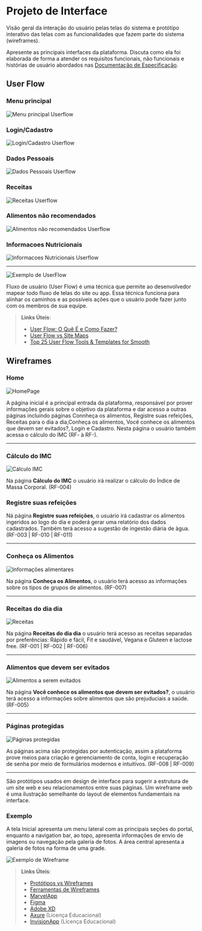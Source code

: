 
# Projeto de Interface

Visão geral da interação do usuário pelas telas do sistema e protótipo interativo das telas com as funcionalidades que fazem parte do sistema (wireframes).

 Apresente as principais interfaces da plataforma. Discuta como ela foi elaborada de forma a atender os requisitos funcionais, não funcionais e histórias de usuário abordados nas <a href="2-Especificação do Projeto.md"> Documentação de Especificação</a>.

## User Flow

### Menu principal

![Menu principal Userflow](img/FlowHomePage.png)

### Login/Cadastro

![Login/Cadastro Userflow](img/FlowLogin.png)

### Dados Pessoais

![Dados Pessoais Userflow](img/FlowDadosPessoais.png)

### Receitas

![Receitas Userflow](img/FlowReceitas.png)

### Alimentos não recomendados

![Alimentos não recomendados Userflow](img/FlowAlimentosEvitados.png)

### Informacoes Nutricionais

![Informacoes Nutricionais Userflow](img/FlowInformacoesNutricionais.png)

---


![Exemplo de UserFlow](img/userflow.jpg)

Fluxo de usuário (User Flow) é uma técnica que permite ao desenvolvedor mapear todo fluxo de telas do site ou app. Essa técnica funciona para alinhar os caminhos e as possíveis ações que o usuário pode fazer junto com os membros de sua equipe.

> **Links Úteis**:
> - [User Flow: O Quê É e Como Fazer?](https://medium.com/7bits/fluxo-de-usu%C3%A1rio-user-flow-o-que-%C3%A9-como-fazer-79d965872534)
> - [User Flow vs Site Maps](http://designr.com.br/sitemap-e-user-flow-quais-as-diferencas-e-quando-usar-cada-um/)
> - [Top 25 User Flow Tools & Templates for Smooth](https://www.mockplus.com/blog/post/user-flow-tools)


## Wireframes

### Home



![HomePage](https://user-images.githubusercontent.com/125522668/235007237-1c0a75d2-9c37-4204-9b82-bed8ceaa9de3.png)




A página inicial é a principal entrada da plataforma, responsável por prover informações gerais sobre o objetivo da plataforma e dar acesso a outras páginas incluíndo páginas Connheça os alimentos, Registre suas refeições, Receitas para o dia a dia,Conheça os alimentos, Você conhece os alimentos que devem ser evitados?, Login e Cadastro. Nesta página o usuário também acessa o cálculo do IMC (RF- à RF-).

________________________________________________________________________________________________________________________________________________________
### Cálculo do IMC

![Cálculo IMC](https://user-images.githubusercontent.com/125522668/235009975-59a0c918-5b01-4adb-b664-f44f4faa88aa.png)

Na página **Cálculo do IMC** o usuário irá realizar o cálculo do Índice de Massa Corporal. (RF-004)


### Registre suas refeições


Ná página **Registre suas refeições**, o usuário irá cadastrar os alimentos ingeridos ao logo do dia e poderá gerar uma relatório dos dados cadastrados. Também terá acesso a sugestão de ingestão diária de àgua.  (RF-003 | RF-010 | RF-011)

________________________________________________________________________________________________________________________________________________________
### Conheça os Alimentos

![Informações alimentares](https://user-images.githubusercontent.com/125522668/235021349-2d44e798-e64a-4637-9bab-61d54d3d165f.png)

Na página **Conheça os Alimentos**, o usuário terá acesso as informações sobre os tipos de grupos de alimentos. (RF-007)

________________________________________________________________________________________________________________________________________________________
### Receitas do dia dia

![Receitas](https://user-images.githubusercontent.com/125522668/235015987-aa5d65ff-ed07-40db-9bf8-9f73ef6d214b.png)

Na página **Receitas do dia dia** o usuário terá acesso as receitas separadas por preferências: Rápido e fácil, Fit e saudável, Vegana e Gluteen e lactose free. (RF-001 | RF-002 | RF-006)

________________________________________________________________________________________________________________________________________________________
### Alimentos que devem ser evitados

![Alimentos a serem evitados](https://user-images.githubusercontent.com/125522668/235017953-b3873806-83ba-48bd-a7e1-b6b9bef1f444.jpeg)

Na página **Você conhece os alimentos que devem ser evitados?**, o usuário terá acesso a informações sobre alimentos que são prejuduciais a saúde. (RF-005)

_______________________________________________________________________________________________________________________________________________________
### Páginas protegidas


![Páginas protegidas](https://user-images.githubusercontent.com/125522668/235024372-198f5544-e03b-4841-b13d-4170ce67f8f5.png)

As páginas acima são protegidas por autenticação, assim a plataforma prove meios para criação e gerenciamento de conta, login e recuperação de senha por meio de formulários modernos e intuitívos. (RF-008 | RF-009)  


________________________________________________________________________________________________________________________________________________________

São protótipos usados em design de interface para sugerir a estrutura de um site web e seu relacionamentos entre suas páginas. Um wireframe web é uma ilustração semelhante do layout de elementos fundamentais na interface.

### Exemplo

A tela Inicial apresenta um menu lateral com as principais seções do portal, enquanto a navigation bar, ao topo, apresenta informações de envio de imagens ou navegação pela galeria de fotos. A área central apresenta a galeria de fotos na forma de uma grade.

![Exemplo de Wireframe](img/wireframe-example.png)

 
> **Links Úteis**:
> - [Protótipos vs Wireframes](https://www.nngroup.com/videos/prototypes-vs-wireframes-ux-projects/)
> - [Ferramentas de Wireframes](https://rockcontent.com/blog/wireframes/)
> - [MarvelApp](https://marvelapp.com/developers/documentation/tutorials/)
> - [Figma](https://www.figma.com/)
> - [Adobe XD](https://www.adobe.com/br/products/xd.html#scroll)
> - [Axure](https://www.axure.com/edu) (Licença Educacional)
> - [InvisionApp](https://www.invisionapp.com/) (Licença Educacional)
